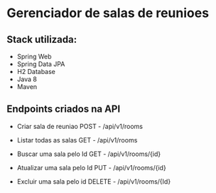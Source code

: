 # Gerenciador de salas de reunioes

## Stack utilizada:


 * Spring Web
 * Spring Data JPA
 * H2 Database
 * Java 8
 * Maven

## Endpoints criados na API

* Criar sala de reuniao
POST - /api/v1/rooms

* Listar todas as salas
GET - /api/v1/rooms

* Buscar uma sala pelo Id
GET - /api/v1/rooms/{id}

* Atualizar uma sala pelo Id
PUT - /api/v1/rooms/{id}

* Excluir uma sala pelo id
DELETE - /api/v1/rooms/{Id}



 
